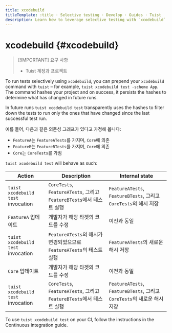 ```yaml
---
title: xcodebuild
titleTemplate: :title · Selective testing · Develop · Guides · Tuist
description: Learn how to leverage selective testing with `xcodebuild`.
---
```


# xcodebuild {#xcodebuild}

> [!IMPORTANT] 요구 사항
>
> - <LocalizedLink href="/server/introduction/accounts-and-projects">Tuist 계정과 프로젝트</LocalizedLink>

To run tests selectively using `xcodebuild`, you can prepend your `xcodebuild` command with `tuist` – for example, `tuist xcodebuild test -scheme App`. The command hashes your project and on success, it persists the hashes to determine what has changed in future runs.

In future runs `tuist xcodebuild test` transparently uses the hashes to filter down the tests to run only the ones that have changed since the last successful test run.

예를 들어, 다음과 같은 의존성 그래프가 있다고 가정해 봅니다:

- `FeatureA`는 `FeatureATests`를 가지며, `Core`에 의존
- `FeatureB`는 `FeatureBTests`를 가지며, `Core`에 의존
- `Core`는 `CoreTests`를 가짐

`tuist xcodebuild test` will behave as such:

| Action                             | Description                                                | Internal state                                               |
| ---------------------------------- | ---------------------------------------------------------- | ------------------------------------------------------------ |
| `tuist xcodebuild test` invocation | `CoreTests`, `FeatureATests`, 그리고 `FeatureBTests`에서 테스트 실행 | `FeatureATests`, `FeatureBTests`, 그리고 `CoreTests`의 해시 저장     |
| `FeatureA` 업데이트                    | 개발자가 해당 타겟의 코드를 수정                                         | 이전과 동일                                                       |
| `tuist xcodebuild test` invocation | `FeatureATests`의 해시가 변경되었으므로 `FeatureATests`의 테스트 실행       | `FeatureATests`의 새로운 해시 저장                                   |
| `Core` 업데이트                        | 개발자가 해당 타겟의 코드를 수정                                         | 이전과 동일                                                       |
| `tuist xcodebuild test` invocation | `CoreTests`, `FeatureATests`, 그리고 `FeatureBTests`에서 테스트 실행 | `FeatureATests`, `FeatureBTests`, 그리고 `CoreTests`의 새로운 해시 저장 |

To use `tuist xcodebuild test` on your CI, follow the instructions in the <LocalizedLink href="/guides/automate/continuous-integration">Continuous integration guide</LocalizedLink>.
